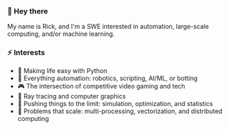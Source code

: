 ### 👋 Hey there 
My name is Rick, and I'm a SWE interested in automation, large-scale computing, and/or machine learning.

### ⚡ Interests
- :snake: Making life easy with Python 
- :robot: Everything automation: robotics, scripting, AI/ML, or botting 
- :video_game: The intersection of competitive video gaming and tech
- :high_brightness: Ray tracing and computer graphics
- :game_die: Pushing things to the limit: simulation, optimization, and statistics
- :mount_fuji: Problems that scale: multi-processing, vectorization, and distributed computing
